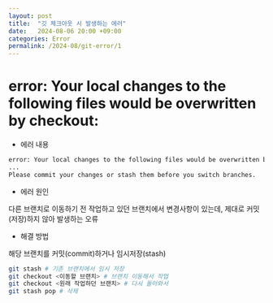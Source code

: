 ```yaml
---
layout: post
title:  "깃 체크아웃 시 발생하는 에러"
date:   2024-08-06 20:00 +09:00
categories: Error
permalink: /2024-08/git-error/1
---
```


# error: Your local changes to the following files would be overwritten by checkout:

- 에러 내용

```bash
error: Your local changes to the following files would be overwritten by checkout:
...
Please commit your changes or stash them before you switch branches.
```

- 에러 원인

다른 브랜치로 이동하기 전 작업하고 있던 브랜치에서 변경사항이 있는데, 제대로 커밋(저장)하지 않아 발생하는 오류

- 해결 방법

해당 브랜치를 커밋(commit)하거나 임시저장(stash)

```bash
git stash # 기존 브랜치에서 임시 저장
git checkout <이동할 브랜치> # 브랜치 이동해서 작업
git checkout <원래 작업하던 브랜치> # 다시 돌아와서
git stash pop # 삭제
```